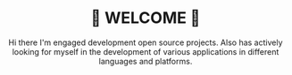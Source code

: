 <h1 align="center">👋 WELCOME 👋</h1>

<p align="center">Hi there I'm engaged development open source projects.
Also has actively looking for myself in the development of various applications in different languages and platforms.</p>
